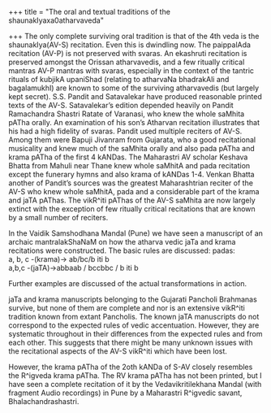 +++
title = "The oral and textual traditions of the shaunakIyaxa0atharvaveda"

+++
The only complete surviving oral tradition is that of the 4th veda is
the shaunakIya(AV-S) recitation. Even this is dwindling now. The
paippalAda recitation (AV-P) is not preserved with svaras. An ekashruti
recitation is preserved amongst the Orissan atharvavedis, and a few
ritually critical mantras AV-P mantras with svaras, especially in the
context of the tantric rituals of kubjikA upaniShad (relating to
atharvaNa bhadrakAli and bagalamukhI) are known to some of the surviving
atharvavedis (but largely kept secret). S.S. Pandit and Satavalekar have
produced reasonable printed texts of the AV-S. Satavalekar’s edition
depended heavily on Pandit Ramachandra Shastri Ratate of Varanasi, who
knew the whole saMhita pATha orally. An examination of his son’s
Atharvan recitation illustrates that his had a high fidelity of svaras.
Pandit used multiple reciters of AV-S. Among them were Bapuji Jivanram
from Gujarata, who a good recitational musicality and knew much of the
saMhita orally and also pada pATha and krama pATha of the first 4
kANDas. The Maharastri AV scholar Keshava Bhatta from Mahuli near Thane
knew whole saMhitA and pada recitation except the funerary hymns and
also krama of kANDas 1-4. Venkan Bhatta another of Pandit’s sources was
the greatest Maharashtrian reciter of the AV-S who knew whole saMhitA,
pada and a considerable part of the krama and jaTA pAThas. The vikR^iti
pAThas of the AV-S saMhita are now largely extinct with the exception of
few ritually critical recitations that are known by a small number of
reciters.

In the Vaidik Samshodhana Mandal (Pune) we have seen a manuscript of an
archaic mantralakShaNaM on how the atharva vedic jaTa and krama
recitations were constructed. The basic rules are discussed: padas:  
a, b, c -(krama)-\> ab/bc/b iti b  
a,b,c -(jaTA)-\>abbaab / bccbbc / b iti b

Further examples are discussed of the actual transformations in action.

jaTa and krama manuscripts belonging to the Gujarati Pancholi Brahmanas
survive, but none of them are complete and nor is an extensive vikR^iti
tradition known from extant Pancholis. The known jaTA manuscripts do not
correspond to the expected rules of vedic accentuation. However, they
are systematic throughout in their differences from the expected rules
and from each other. This suggests that there might be many unknown
issues with the recitational aspects of the AV-S vikR^iti which have
been lost.

However, the krama pATha of the 2oth kANDa of S-AV closely resembles the
R^igveda krama pATha. The RV krama pATha has not been printed, but I
have seen a complete recitation of it by the Vedavikritilekhana Mandal
(with fragment Audio recordings) in Pune by a Maharastri R^igvedic
savant, Bhalachandrashastri.
